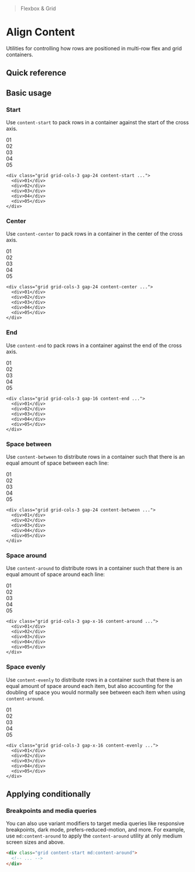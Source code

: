 > Flexbox & Grid

# Align Content
Utilities for controlling how rows are positioned in multi-row flex and grid containers.

## Quick reference

<qr-table />

## Basic usage
### Start
Use `content-start` to pack rows in a container against the start of the cross axis.

<container>
  <box striped class="grid grid-cols-3 gap-24 rounded-4 pb-64 content-start" fg-color="var(--tw-purple-fg)" bg-color="var(--tw-purple-bg)">
    <div class="bg-purple-500 ex-box">01</div>
    <div class="bg-purple-500 ex-box">02</div>
    <div class="bg-purple-500 ex-box">03</div>
    <div class="bg-purple-500 ex-box">04</div>
    <div class="bg-purple-500 ex-box">05</div>
  </box>
</container>

```html{1}
<div class="grid grid-cols-3 gap-24 content-start ...">
  <div>01</div>
  <div>02</div>
  <div>03</div>
  <div>04</div>
  <div>05</div>
</div>
```

### Center
Use `content-center` to pack rows in a container in the center of the cross axis.

<container>
  <box striped class="grid grid-cols-3 gap-24 rounded-4 py-32 content-center" fg-color="var(--tw-blue-fg)" bg-color="var(--tw-blue-bg)">
    <div class="bg-blue-500 ex-box">01</div>
    <div class="bg-blue-500 ex-box">02</div>
    <div class="bg-blue-500 ex-box">03</div>
    <div class="bg-blue-500 ex-box">04</div>
    <div class="bg-blue-500 ex-box">05</div>
  </box>
</container>

```html{1}
<div class="grid grid-cols-3 gap-24 content-center ...">
  <div>01</div>
  <div>02</div>
  <div>03</div>
  <div>04</div>
  <div>05</div>
</div>
```

### End
Use `content-end` to pack rows in a container against the end of the cross axis.

<container>
  <box striped class="grid grid-cols-3 rounded-4 gap-24 pt-64 content-start" fg-color="var(--tw-pink-fg)" bg-color="var(--tw-pink-bg)">
    <div class="bg-pink-500 ex-box">01</div>
    <div class="bg-pink-500 ex-box">02</div>
    <div class="bg-pink-500 ex-box">03</div>
    <div class="bg-pink-500 ex-box">04</div>
    <div class="bg-pink-500 ex-box">05</div>
  </box>
</container>

```html{1}
<div class="grid grid-cols-3 gap-16 content-end ...">
  <div>01</div>
  <div>02</div>
  <div>03</div>
  <div>04</div>
  <div>05</div>
</div>
```

### Space between
Use `content-between` to distribute rows in a container such that there is an equal amount of space between each line:

<container>
  <box striped class="grid grid-cols-3 gap-24 rounded-4 content-start" fg-color="var(--tw-violet-fg)" bg-color="var(--tw-violet-bg)">
    <div class="bg-violet-500 ex-box mb-64">01</div>
    <div class="bg-violet-500 ex-box mb-64">02</div>
    <div class="bg-violet-500 ex-box mb-64">03</div>
    <div class="bg-violet-500 ex-box">04</div>
    <div class="bg-violet-500 ex-box">05</div>
  </box>
</container>

```html{1}
<div class="grid grid-cols-3 gap-24 content-between ...">
  <div>01</div>
  <div>02</div>
  <div>03</div>
  <div>04</div>
  <div>05</div>
</div>
```

### Space around
Use `content-around` to distribute rows in a container such that there is an equal amount of space around each line:

<container>
  <box striped class="grid grid-cols-3 gap-x-24 content-start" fg-color="var(--tw-cyan-fg)" bg-color="var(--tw-cyan-bg)">
    <div class="bg-cyan-500 ex-box my-32">01</div>
    <div class="bg-cyan-500 ex-box my-32">02</div>
    <div class="bg-cyan-500 ex-box my-32">03</div>
    <div class="bg-cyan-500 ex-box my-32">04</div>
    <div class="bg-cyan-500 ex-box my-32">05</div>
  </box>
</container>

```html{1}
<div class="grid grid-cols-3 gap-x-16 content-around ...">
  <div>01</div>
  <div>02</div>
  <div>03</div>
  <div>04</div>
  <div>05</div>
</div>
```

### Space evenly
Use `content-evenly` to distribute rows in a container such that there is an equal amount of space around each item, but also accounting for the doubling of space you would normally see between each item when using `content-around`.

<container>
  <box striped class="grid grid-cols-3 gap-x-24 content-start" fg-color="var(--tw-indigo-fg)" bg-color="var(--tw-indigo-bg)">
    <div class="bg-indigo-500 ex-box my-24">01</div>
    <div class="bg-indigo-500 ex-box my-24">02</div>
    <div class="bg-indigo-500 ex-box my-24">03</div>
    <div class="bg-indigo-500 ex-box mb-24">04</div>
    <div class="bg-indigo-500 ex-box mb-24">05</div>
  </box>
</container>

```html{1}
<div class="grid grid-cols-3 gap-x-16 content-evenly ...">
  <div>01</div>
  <div>02</div>
  <div>03</div>
  <div>04</div>
  <div>05</div>
</div>
```
## Applying conditionally
### Breakpoints and media queries
You can also use variant modifiers to target media queries like responsive breakpoints, dark mode, prefers-reduced-motion, and more. For example, use `md:content-around` to apply the `content-around` utility at only medium screen sizes and above.

```html
<div class="grid content-start md:content-around">
  <!-- ... -->
</div>
```
